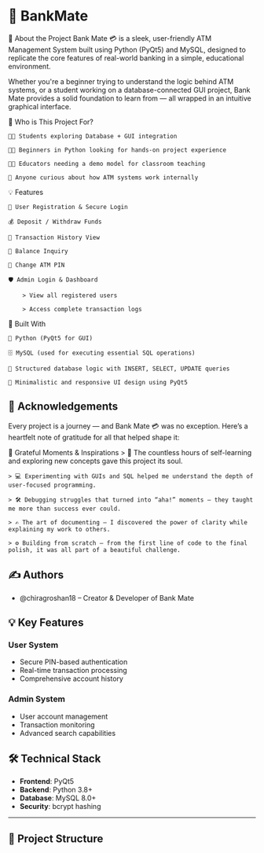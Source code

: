 #  🏦  BankMate

🚀 About the Project
Bank Mate 💳 is a sleek, user-friendly ATM Management System built using Python (PyQt5) and MySQL, designed to replicate the core features of real-world banking in a simple, educational environment.

Whether you're a beginner trying to understand the logic behind ATM systems, or a student working on a database-connected GUI project, Bank Mate provides a solid foundation to learn from — all wrapped in an intuitive graphical interface.

🎯 Who is This Project For?
    
    👨‍🎓 Students exploring Database + GUI integration

    🧑‍💻 Beginners in Python looking for hands-on project experience

    👩‍🏫 Educators needing a demo model for classroom teaching

    🧠 Anyone curious about how ATM systems work internally

💡  Features

    🔐 User Registration & Secure Login

    💰 Deposit / Withdraw Funds

    🧾 Transaction History View

    🧮 Balance Inquiry

    🔑 Change ATM PIN

    🛡️ Admin Login & Dashboard

        > View all registered users

        > Access complete transaction logs

🧱 Built With

    🐍 Python (PyQt5 for GUI)

    🗄️ MySQL (used for executing essential SQL operations)

    💾 Structured database logic with INSERT, SELECT, UPDATE queries
    
    🎨 Minimalistic and responsive UI design using PyQt5



## 🌟 Acknowledgements


Every project is a journey — and Bank Mate 💳 was no exception. Here’s a heartfelt note of gratitude for all that helped shape it:

🙏 Grateful Moments & Inspirations
    > 🧠 The countless hours of self-learning and exploring new concepts gave this project its soul.

    > 💻 Experimenting with GUIs and SQL helped me understand the depth of user-focused programming.

    > 🛠️ Debugging struggles that turned into “aha!” moments — they taught me more than success ever could.

    > ✍️ The art of documenting — I discovered the power of clarity while explaining my work to others.

    > ⚙️ Building from scratch — from the first line of code to the final polish, it was all part of a beautiful challenge.



## ✍️  Authors

- @chiragroshan18 – Creator & Developer of Bank Mate



## 💡  Key Features

### User System
- Secure PIN-based authentication
- Real-time transaction processing
- Comprehensive account history

### Admin System
- User account management
- Transaction monitoring
- Advanced search capabilities

## 🛠️ Technical Stack
- **Frontend**: PyQt5
- **Backend**: Python 3.8+
- **Database**: MySQL 8.0+
- **Security**: bcrypt hashing

---



## 📂 Project Structure
